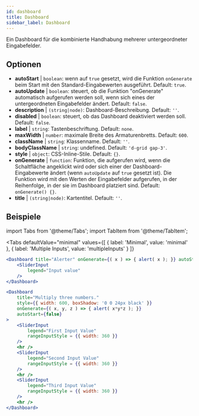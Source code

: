 ```yaml
--- 
id: dashboard 
title: Dashboard
sidebar_label: Dashboard 
---
```


Ein Dashboard für die kombinierte Handhabung mehrerer untergeordneter Eingabefelder.

## Optionen

* __autoStart__ | `boolean`: wenn auf `true` gesetzt, wird die Funktion `onGenerate` beim Start mit den Standard-Eingabewerten ausgeführt. Default: `true`.
* __autoUpdate__ | `boolean`: steuert, ob die Funktion "onGenerate" automatisch aufgerufen werden soll, wenn sich eines der untergeordneten Eingabefelder ändert. Default: `false`.
* __description__ | `(string|node)`: Dashboard-Beschreibung. Default: `''`.
* __disabled__ | `boolean`: steuert, ob das Dashboard deaktiviert werden soll. Default: `false`.
* __label__ | `string`: Tastenbeschriftung. Default: `none`.
* __maxWidth__ | `number`: maximale Breite des Armaturenbretts. Default: `600`.
* __className__ | `string`: Klassenname. Default: `''`.
* __bodyClassName__ | `string`: undefined. Default: `'d-grid gap-3'`.
* __style__ | `object`: CSS-Inline-Stile. Default: `{}`.
* __onGenerate__ | `function`: Funktion, die aufgerufen wird, wenn die Schaltfläche angeklickt wird oder sich einer der Dashboard-Eingabewerte ändert (wenn `autoUpdate` auf `true` gesetzt ist). Die Funktion wird mit den Werten der Eingabefelder aufgerufen, in der Reihenfolge, in der sie im Dashboard platziert sind. Default: `onGenerate() {}`.
* __title__ | `(string|node)`: Kartentitel. Default: `''`.


## Beispiele

import Tabs from '@theme/Tabs';
import TabItem from '@theme/TabItem';

<Tabs
    defaultValue="minimal"
    values={[
        { label: 'Minimal', value: 'minimal' },
        { label: 'Multiple Inputs', value: 'multipleInputs' }
    ]}
>

<TabItem value="minimal"> 

```jsx live
<Dashboard title="Alerter" onGenerate={( x ) => { alert( x ); }} autoStart={false} >
    <SliderInput
        legend="Input value"
    />
</Dashboard>
```

</TabItem>

<TabItem value="multipleInputs" > 

```jsx live
<Dashboard 
    title="Multiply three numbers."
    style={{ width: 600, boxShadow: '0 0 24px black' }}
    onGenerate={( x, y, z ) => { alert( x*y*z ); }} 
    autoStart={false} 
>
    <SliderInput
        legend="First Input Value"
        rangeInputStyle = {{ width: 360 }}
    />
    <hr />
    <SliderInput
        legend="Second Input Value"
        rangeInputStyle = {{ width: 360 }}
    />
    <hr />
    <SliderInput
        legend="Third Input Value"
        rangeInputStyle = {{ width: 360 }}
    />
    <hr />
</Dashboard>
```

</TabItem>

</Tabs>
